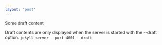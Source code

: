 ```yaml
---
layout: "post"
---
```


Some draft content

Draft contents are only displayed when the server is started with the --draft option.
`jekyll server --port 4001 --draft`